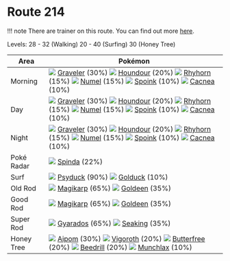 # Route 214

!!! note
    There are trainer on this route. You can find out more [here](/trainer_changes/route_214/).

Levels: 28 - 32 (Walking) 20 - 40 (Surfing) 30 (Honey Tree)

Area       | Pokémon
---        | ---
Morning    | ![][075]  [Graveler] (30%) ![][228]  [Houndour] (20%) ![][111]  [Rhyhorn] (15%)  ![][322]  [Numel] (15%) ![][325]  [Spoink] (10%) ![][331]  [Cacnea] (10%)<br>
Day        | ![][075]  [Graveler] (30%) ![][228]  [Houndour] (20%) ![][111]  [Rhyhorn] (15%)  ![][322]  [Numel] (15%) ![][325]  [Spoink] (10%) ![][331]  [Cacnea] (10%)<br>
Night      | ![][075]  [Graveler] (30%) ![][228]  [Houndour] (20%) ![][111]  [Rhyhorn] (15%)  ![][322]  [Numel] (15%) ![][325]  [Spoink] (10%) ![][331]  [Cacnea] (10%)<br>
Poké Radar | ![][327]  [Spinda] (22%)
Surf       | ![][054]  [Psyduck] (90%) ![][055]  [Golduck] (10%)
Old Rod    | ![][129]  [Magikarp] (65%) ![][118]  [Goldeen] (35%)
Good Rod   | ![][129]  [Magikarp] (65%) ![][118]  [Goldeen] (35%)
Super Rod  | ![][130]  [Gyarados] (65%) ![][119]  [Seaking] (35%)
Honey Tree | ![][190]  [Aipom] (30%) ![][288]  [Vigoroth] (20%) ![][012]  [Butterfree] (20%)  ![][015]  [Beedrill] (20%) ![][446]  [Munchlax] (10%)


[Butterfree]: /pokemon_changes/012/
[Beedrill]: /pokemon_changes/015/
[Psyduck]: /pokemon_changes/054/
[Golduck]: /pokemon_changes/055/
[Graveler]: /pokemon_changes/075/
[Rhyhorn]: /pokemon_changes/111/
[Goldeen]: /pokemon_changes/118/
[Seaking]: /pokemon_changes/119/
[Magikarp]: /pokemon_changes/129/
[Gyarados]: /pokemon_changes/130/
[Aipom]: /pokemon_changes/190/
[Houndour]: /pokemon_changes/228/
[Vigoroth]: /pokemon_changes/288/
[Numel]: /pokemon_changes/322/
[Spoink]: /pokemon_changes/325/
[Spinda]: /pokemon_changes/327/
[Cacnea]: /pokemon_changes/331/
[Munchlax]: /pokemon_changes/446/
[012]: /img/pokemon/012.png
[015]: /img/pokemon/015.png
[054]: /img/pokemon/054.png
[055]: /img/pokemon/055.png
[075]: /img/pokemon/075.png
[111]: /img/pokemon/111.png
[118]: /img/pokemon/118.png
[119]: /img/pokemon/119.png
[129]: /img/pokemon/129.png
[130]: /img/pokemon/130.png
[190]: /img/pokemon/190.png
[228]: /img/pokemon/228.png
[288]: /img/pokemon/288.png
[322]: /img/pokemon/322.png
[325]: /img/pokemon/325.png
[327]: /img/pokemon/327.png
[331]: /img/pokemon/331.png
[446]: /img/pokemon/446.png
